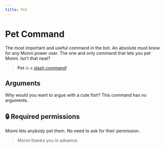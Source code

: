 ```yaml
---
title: Pet
---
```

# Pet Command

The most important and useful command in the bot. An absolute must know for any Monni power user. The one and only command that lets you pet Monni. Isn’t that neat?

> **Pet** is a [slash command](https://docs.monni.fyi/tutorials/slash-commands)!

## Arguments

Why would you want to argue with a cute fish? This command has no arguments.

## 🔒 Required permissions

Monni lets anybody pet them. No need to ask for their permission.

> Monni thanks you in advance.